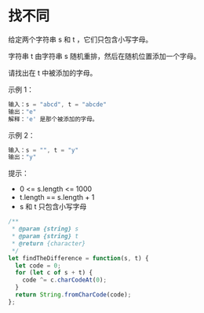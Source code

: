 # 找不同

给定两个字符串 s 和 t ，它们只包含小写字母。

字符串 t 由字符串 s 随机重排，然后在随机位置添加一个字母。

请找出在 t 中被添加的字母。

示例 1：

```javascript
输入：s = "abcd", t = "abcde"
输出："e"
解释：'e' 是那个被添加的字母。
```

示例 2：

```javascript
输入：s = "", t = "y"
输出："y"
```

提示：

- 0 <= s.length <= 1000
- t.length == s.length + 1
- s 和 t 只包含小写字母

```javascript
/**
 * @param {string} s
 * @param {string} t
 * @return {character}
 */
let findTheDifference = function(s, t) {
  let code = 0;
  for (let c of s + t) {
    code ^= c.charCodeAt(0);
  }
  return String.fromCharCode(code);
};
```
